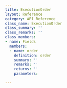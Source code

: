 ```yaml
---
title: ExecutionOrder
layout: Reference
category: API Reference
class_name: ExecutionOrder
class_summary: ''
class_remarks: ''
class_members:
- name: Fields
  members:
  - name: order
    definition: order
    summary: ''
    remarks: ''
    returns: ''
    parameters: 

---
```

